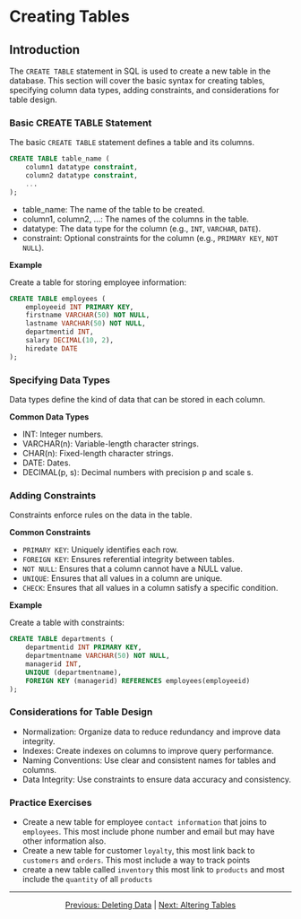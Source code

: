 # Creating Tables

## Introduction
The `CREATE TABLE` statement in SQL is used to create a new table in the database. This section will cover the basic syntax for creating tables, specifying column data types, adding constraints, and considerations for table design.

### Basic CREATE TABLE Statement
The basic `CREATE TABLE` statement defines a table and its columns.

```sql
CREATE TABLE table_name (
    column1 datatype constraint,
    column2 datatype constraint,
    ...
);
```

* table_name: The name of the table to be created.
* column1, column2, ...: The names of the columns in the table.
* datatype: The data type for the column (e.g., `INT`, `VARCHAR`, `DATE`).
* constraint: Optional constraints for the column (e.g., `PRIMARY KEY`, `NOT NULL`).

**Example**

Create a table for storing employee information:

```sql
CREATE TABLE employees (
    employeeid INT PRIMARY KEY,
    firstname VARCHAR(50) NOT NULL,
    lastname VARCHAR(50) NOT NULL,
    departmentid INT,
    salary DECIMAL(10, 2),
    hiredate DATE
);
```

### Specifying Data Types
Data types define the kind of data that can be stored in each column.

**Common Data Types**

* INT: Integer numbers.
* VARCHAR(n): Variable-length character strings.
* CHAR(n): Fixed-length character strings.
* DATE: Dates.
* DECIMAL(p, s): Decimal numbers with precision p and scale s.

### Adding Constraints
Constraints enforce rules on the data in the table.

**Common Constraints**

* `PRIMARY KEY`: Uniquely identifies each row.
* `FOREIGN KEY`: Ensures referential integrity between tables.
* `NOT NULL`: Ensures that a column cannot have a NULL value.
* `UNIQUE`: Ensures that all values in a column are unique.
* `CHECK`: Ensures that all values in a column satisfy a specific condition.

**Example**

Create a table with constraints:

```sql
CREATE TABLE departments (
    departmentid INT PRIMARY KEY,
    departmentname VARCHAR(50) NOT NULL,
    managerid INT,
    UNIQUE (departmentname),
    FOREIGN KEY (managerid) REFERENCES employees(employeeid)
);
```

### Considerations for Table Design
* Normalization: Organize data to reduce redundancy and improve data integrity.
* Indexes: Create indexes on columns to improve query performance.
* Naming Conventions: Use clear and consistent names for tables and columns.
* Data Integrity: Use constraints to ensure data accuracy and consistency.

### Practice Exercises

* Create a new table for employee `contact information` that joins to `employees`. This most include phone number and email but may have other information also.
* Create a new table for customer `loyalty`, this most link back to `customers` and `orders`. This most include a way to track points
* create a new table called `inventory` this most link to `products` and most include the `quantity` of all `products` 
  

---

<p align="center">
    <a href="https://github.com/Tom-Fynes/sql-101/blob/main/Docs/Grade_4/Deleting_data.md">Previous: Deleting Data</a>
    |
    <a href="https://github.com/Tom-Fynes/sql-101/blob/main/Docs/Grade_5/Altering_tables.md">Next: Altering Tables</a>
</p>
